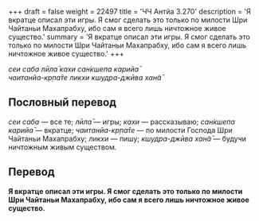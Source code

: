 +++
draft = false
weight = 22497
title = 'ЧЧ Антйа 3.270'
description = 'Я вкратце описал эти игры. Я смог сделать это только по милости Шри Чайтаньи Махапрабху, ибо сам я всего лишь ничтожное живое существо.'
summary = 'Я вкратце описал эти игры. Я смог сделать это только по милости Шри Чайтаньи Махапрабху, ибо сам я всего лишь ничтожное живое существо.'
+++

_сеи саба лӣла̄ кахи сан̇кшепа карийа̄  
чаитанйа-кр̣па̄те ликхи кшудра-джӣва хан̃а̄_

## Пословный перевод

_сеи_ _саба_ — все те; _лӣла̄_ — игры; _кахи_ — рассказываю; _сан̇кшепа_ _карийа̄_ — вкратце; _чаитанйа_\-_кр̣па̄те_ — по милости Господа Шри Чайтаньи Махапрабху; _ликхи_ — пишу; _кшудра_\-_джӣва_ _хан̃а̄_ — будучи ничтожным живым существом.

## Перевод

**Я вкратце описал эти игры. Я смог сделать это только по милости Шри Чайтаньи Махапрабху, ибо сам я всего лишь ничтожное живое существо.**
